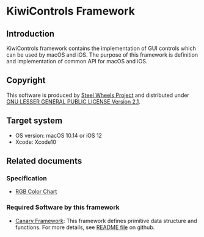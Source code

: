 # KiwiControls Framework

## Introduction
KiwiControls framework contains the implementation of GUI controls which can be
used by macOS and iOS. The purpose of this framework is definition and implementation of common API for macOS and iOS.

## Copyright
This software is produced by [Steel Wheels Project](http://steelwheels.github.io) and distributed under
[GNU LESSER GENERAL PUBLIC LICENSE Version 2.1](https://www.gnu.org/licenses/lgpl-2.1-standalone.html).

## Target system
* OS version:   macOS 10.14 or iOS 12
* Xcode:        Xcode10

## Related documents
### Specification
* [RGB Color Chart](http://lowlife.jp/yasusii/static/color_chart.html)

### Required Software by this framework
*  [Canary Framework](http://steelwheels.github.io/Canary/): This framework defines primitive data structure and functions. For more details, see [README file](https://github.com/steelwheels/Canary) on github.
